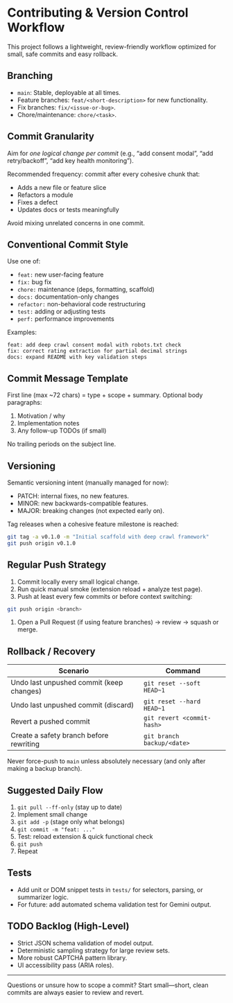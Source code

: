 # Contributing & Version Control Workflow

This project follows a lightweight, review-friendly workflow optimized for small, safe commits and easy rollback.

## Branching

- `main`: Stable, deployable at all times.
- Feature branches: `feat/<short-description>` for new functionality.
- Fix branches: `fix/<issue-or-bug>`.
- Chore/maintenance: `chore/<task>`.

## Commit Granularity

Aim for *one logical change per commit* (e.g., “add consent modal”, “add retry/backoff”, “add key health monitoring”).

Recommended frequency: commit after every cohesive chunk that:

- Adds a new file or feature slice
- Refactors a module
- Fixes a defect
- Updates docs or tests meaningfully

Avoid mixing unrelated concerns in one commit.

## Conventional Commit Style

Use one of:

- `feat:` new user-facing feature
- `fix:` bug fix
- `chore:` maintenance (deps, formatting, scaffold)
- `docs:` documentation-only changes
- `refactor:` non-behavioral code restructuring
- `test:` adding or adjusting tests
- `perf:` performance improvements

Examples:

```text
feat: add deep crawl consent modal with robots.txt check
fix: correct rating extraction for partial decimal strings
docs: expand README with key validation steps
```

## Commit Message Template

First line (max ~72 chars) = type + scope + summary.
Optional body paragraphs:

1. Motivation / why
2. Implementation notes
3. Any follow-up TODOs (if small)

No trailing periods on the subject line.

## Versioning

Semantic versioning intent (manually managed for now):
 
- PATCH: internal fixes, no new features.
- MINOR: new backwards-compatible features.
- MAJOR: breaking changes (not expected early on).

Tag releases when a cohesive feature milestone is reached:

```bash
git tag -a v0.1.0 -m "Initial scaffold with deep crawl framework"
git push origin v0.1.0
```

## Regular Push Strategy

1. Commit locally every small logical change.
2. Run quick manual smoke (extension reload + analyze test page).
1. Push at least every few commits or before context switching:

```bash
git push origin <branch>
```

1. Open a Pull Request (if using feature branches) → review → squash or merge.

## Rollback / Recovery

| Scenario | Command |
|----------|---------|
| Undo last unpushed commit (keep changes) | `git reset --soft HEAD~1` |
| Undo last unpushed commit (discard) | `git reset --hard HEAD~1` |
| Revert a pushed commit | `git revert <commit-hash>` |
| Create a safety branch before rewriting | `git branch backup/<date>` |

Never force-push to `main` unless absolutely necessary (and only after making a backup branch).

## Suggested Daily Flow

1. `git pull --ff-only` (stay up to date)
2. Implement small change
3. `git add -p` (stage only what belongs)
4. `git commit -m "feat: ..."`
5. Test: reload extension & quick functional check
6. `git push`
7. Repeat

## Tests

- Add unit or DOM snippet tests in `tests/` for selectors, parsing, or summarizer logic.
- For future: add automated schema validation test for Gemini output.

## TODO Backlog (High-Level)

- Strict JSON schema validation of model output.
- Deterministic sampling strategy for large review sets.
- More robust CAPTCHA pattern library.
- UI accessibility pass (ARIA roles).

---
Questions or unsure how to scope a commit? Start small—short, clean commits are always easier to review and revert.
